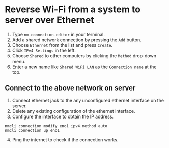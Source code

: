 # Reverse Wi-Fi from a system to server over Ethernet

1. Type `nm-connection-editor` in your terminal.
2. Add a shared network connection by pressing the `Add` button.
3. Choose `Ethernet` from the list and press `Create`.
4. Click `IPv4 Settings` in the left.
5. Choose `Shared` to other computers by clicking the `Method` drop-down menu.
6. Enter a new name like `Shared WiFi LAN` as the `Connection name` at the top.

## Connect to the above network on server

1. Connect ethernet jack to the any unconfigured ethernet interface on the server.
2. Delete any existing configuration of the ethernet interface.
3. Configure the interface to obtain the IP address.
```
nmcli connection modify eno1 ipv4.method auto
nmcli connection up eno1
```
4. Ping the internet to check if the connection works.
